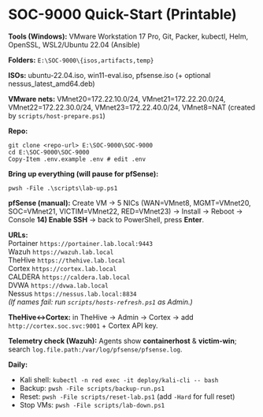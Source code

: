 # SOC-9000 Quick-Start (Printable)

**Tools (Windows):** VMware Workstation 17 Pro, Git, Packer, kubectl, Helm, OpenSSL, WSL2/Ubuntu 22.04 (Ansible)

**Folders:** `E:\SOC-9000\{isos,artifacts,temp}`

**ISOs:** ubuntu-22.04.iso, win11-eval.iso, pfsense.iso (+ optional nessus_latest_amd64.deb)

**VMware nets:** VMnet20=172.22.10.0/24, VMnet21=172.22.20.0/24, VMnet22=172.22.30.0/24, VMnet23=172.22.40.0/24, VMnet8=NAT (created by `scripts/host-prepare.ps1`)

**Repo:**

    git clone <repo-url> E:\SOC-9000\SOC-9000
    cd E:\SOC-9000\SOC-9000
    Copy-Item .env.example .env # edit .env

**Bring up everything (will pause for pfSense):**

    pwsh -File .\scripts\lab-up.ps1

**pfSense (manual):** Create VM → 5 NICs (WAN=VMnet8, MGMT=VMnet20, SOC=VMnet21, VICTIM=VMnet22, RED=VMnet23) → Install → Reboot → Console **14) Enable SSH** → back to PowerShell, press **Enter**.

**URLs:**  
Portainer `https://portainer.lab.local:9443`  
Wazuh `https://wazuh.lab.local`  
TheHive `https://thehive.lab.local`  
Cortex `https://cortex.lab.local`  
CALDERA `https://caldera.lab.local`  
DVWA `https://dvwa.lab.local`  
Nessus `https://nessus.lab.local:8834`  
*(If names fail: run `scripts/hosts-refresh.ps1` as Admin.)*

**TheHive↔Cortex:** in TheHive → Admin → Cortex → add `http://cortex.soc.svc:9001` + Cortex API key.

**Telemetry check (Wazuh):** Agents show **containerhost** & **victim-win**; search `log.file.path:/var/log/pfsense/pfsense.log`.

**Daily:**
- Kali shell: `kubectl -n red exec -it deploy/kali-cli -- bash`
- Backup: `pwsh -File scripts/backup-run.ps1`
- Reset: `pwsh -File scripts/reset-lab.ps1` (add `-Hard` for full reset)
- Stop VMs: `pwsh -File scripts/lab-down.ps1`
